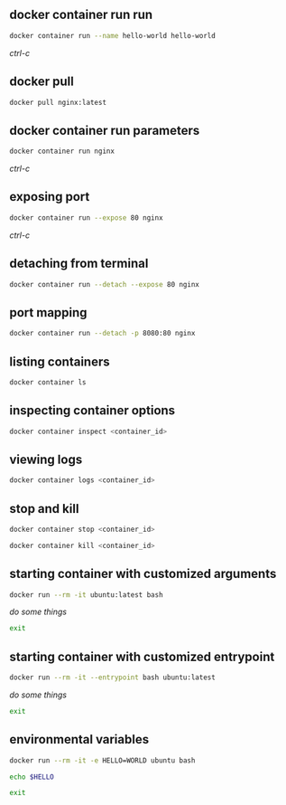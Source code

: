 ## docker container run run

```sh
docker container run --name hello-world hello-world
```

*ctrl-c*

## docker pull

```sh
docker pull nginx:latest
```

## docker container run parameters

```sh
docker container run nginx
```

*ctrl-c*

## exposing port

```sh
docker container run --expose 80 nginx
```

*ctrl-c*

## detaching from terminal

```sh
docker container run --detach --expose 80 nginx
```

## port mapping

```sh
docker container run --detach -p 8080:80 nginx
```

## listing containers

```sh
docker container ls
```

## inspecting container options

```sh
docker container inspect <container_id>
```

## viewing logs

```sh
docker container logs <container_id>
```

## stop and kill

```sh
docker container stop <container_id>
```

```sh
docker container kill <container_id>
```

## starting container with customized arguments

```sh
docker run --rm -it ubuntu:latest bash
```

*do some things*

```sh
exit
```

## starting container with customized entrypoint

```sh
docker run --rm -it --entrypoint bash ubuntu:latest
```

*do some things*

```sh
exit
```

## environmental variables

```sh
docker run --rm -it -e HELLO=WORLD ubuntu bash
```

```sh
echo $HELLO
```

```sh
exit
```
